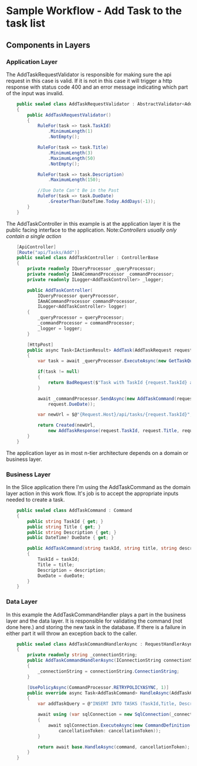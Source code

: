 # Sample Workflow - Add Task to the task list

## Components in Layers

### Application Layer

The AddTaskRequestValidator is responsible for making sure the api request in this case is valid. If it is not in this case it will trigger a http response with status code 400 and an error message indicating which part of the input was invalid. 

```C#
    public sealed class AddTaskRequestValidator : AbstractValidator<AddTaskRequest>
    {
        public AddTaskRequestValidator()
        {
            RuleFor(task => task.TaskId)
                .MinimumLength(1)
                .NotEmpty();

            RuleFor(task => task.Title)
                .MinimumLength(3)
                .MaximumLength(50)
                .NotEmpty();

            RuleFor(task => task.Description)
                .MaximumLength(150);

            //Due Date Can't Be in the Past
            RuleFor(task => task.DueDate)
                .GreaterThan(DateTime.Today.AddDays(-1));
        }
    }

```

The AddTaskController in this example is at the application layer it is the public facing interface to the application. Note:*Controllers usually only contain a single action*

```C#
    [ApiController]
    [Route("api/Tasks/Add")]
    public sealed class AddTaskController : ControllerBase
    {
        private readonly IQueryProcessor _queryProcessor;
        private readonly IAmACommandProcessor _commandProcessor;
        private readonly ILogger<AddTaskController> _logger;

        public AddTaskController(
            IQueryProcessor queryProcessor,
            IAmACommandProcessor commandProcessor,
            ILogger<AddTaskController> logger)
        {
            _queryProcessor = queryProcessor;
            _commandProcessor = commandProcessor;
            _logger = logger;
        }

        [HttpPost]
        public async Task<IActionResult> AddTask(AddTaskRequest request)
        {
            var task = await _queryProcessor.ExecuteAsync(new GetTaskQuery(request.TaskId));

            if(task != null)
            {
                return BadRequest($"Task with TaskId {request.TaskId} already exists");
            }

            await _commandProcessor.SendAsync(new AddTaskCommand(request.TaskId, request.Title, request.Description,
                request.DueDate));

            var newUrl = $@"{Request.Host}/api/tasks/{request.TaskId}";

            return Created(newUrl,
                new AddTaskResponse(request.TaskId, request.Title, request.Description, request.DueDate));
        }
    }

```

The application layer as in most n-tier architecture depends on a domain or business layer. 

### Business Layer

In the Slice application there I'm using the AddTaskCommand as the domain layer action in this work flow.  It's job is to accept the appropriate inputs needed to create a task. 

```C#
    public sealed class AddTaskCommand : Command
    {
        public string TaskId { get; }
        public string Title { get; }
        public string Description { get; }
        public DateTime? DueDate { get; }

        public AddTaskCommand(string taskId, string title, string description, DateTime? dueDate) : base(new Guid())
        {
            TaskId = taskId;
            Title = title;
            Description = description;
            DueDate = dueDate;
        }
    }

```

### Data Layer
   
In this example the AddTaskCommandHandler plays a part in the business layer and the data layer. It is responsible for validating the command (not done here.) and storing the new task in the database.
If there is a failure in either part it will throw an exception back to the caller.

```C#
    public sealed class AddTaskCommandHandlerAsync : RequestHandlerAsync<AddTaskCommand>
    {
        private readonly string _connectionString;
        public AddTaskCommandHandlerAsync(IConnectionString connectionString)
        {
            _connectionString = connectionString.ConnectionString;
        }

        [UsePolicyAsync(CommandProcessor.RETRYPOLICYASYNC, 1)]
        public override async Task<AddTaskCommand> HandleAsync(AddTaskCommand command, CancellationToken cancellationToken = default)
        {
            var addTaskQuery = @"INSERT INTO TASKS (TaskId,Title, Description,DueDate)VALUES(@TaskId, @Title,@Description, @DueDate);";

            await using (var sqlConnection = new SqlConnection(_connectionString))
            {
                await sqlConnection.ExecuteAsync(new CommandDefinition(addTaskQuery, command,
                    cancellationToken: cancellationToken));
            }

            return await base.HandleAsync(command, cancellationToken);
        }
    }
```